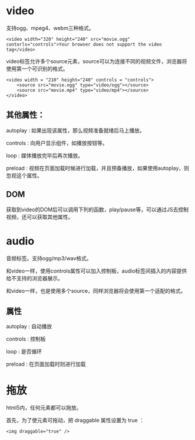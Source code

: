 # video

支持ogg、mpeg4、webm三种格式。

    <video width="320" height="240" src="movie.ogg" contorls="controls">Your browser does not support the video tag</video>

video标签允许多个source元素，source可以为连接不同的视频文件，浏览器将使用第一个可识别的格式。

    <video width = "210" height="240" controls = "controls">
        <source src="movie.ogg" type="video/ogg"></source>
        <source src="movie.mp4" type="video/mp4"></source>
    </video>

## 其他属性：

autoplay : 如果出现该属性，那么视频准备就绪后马上播放。

controls : 向用户显示组件，如播放按钮等。

loop : 媒体播放完毕后再次播放。

preload : 视频在页面加载时候进行加载，并且预备播放，如果使用autoplay，则忽视这个属性。

## DOM

获取到video的DOM后可以调用下列的函数，play/pause等，可以通过JS去控制视频，还可以获取其他属性。



# audio

音频标签。支持ogg/mp3/wav格式。

和video一样，使用controls属性可以加入控制板，audio标签间插入的内容提供给不支持的浏览器展示。

和video一样，也是使用多个source，同样浏览器将会使用第一个适配的格式。

## 属性

autoplay : 自动播放

controls : 控制板

loop : 是否循环

preload : 在页面加载时则进行加载



# 拖放

html5内，任何元素都可以拖放。

首先，为了使元素可拖动，把 draggable 属性设置为 true ：

    <img draggable="true" />


